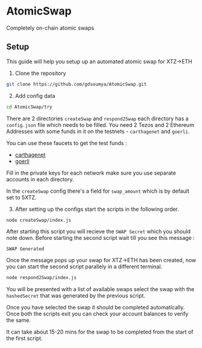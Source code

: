 # AtomicSwap

Completely on-chain atomic swaps

## Setup

This guide will help you setup up an automated atomic swap for XTZ->ETH

1. Clone the repository

```sh
git clone https://github.com/gdsoumya/AtomicSwap.git
```

2. Add config data

```sh
cd AtomicSwap/try
```

There are 2 directories `createSwap` and `respond2Swap` each directory has a `config.json` file which needs to be filled.
You need 2 Tezos and 2 Ethereum Addresses with some funds in it on the testnets - `carthagenet` and `goerli`.

You can use these faucets to get the test funds :

- [carthagenet](https://faucet.tzalpha.net/)
- [goerli](https://goerli-faucet.slock.it/)

Fill in the private keys for each network make sure you use separate accounts in each directory.

In the `createSwap` config there's a field for `swap_amount` which is by default set to 5XTZ.

3. After setting up the configs start the scripts in the following order.

```sh
node createSwap/index.js
```

After starting this script you will recieve the `SWAP Secret` which you should note down.
Before starting the second script wait till you see this message :

```
SWAP Generated
```

Once the message pops up your swap for XTZ->ETH has been created, now you can start the second script parallely in a different terminal.

```sh
node respond2Swap/index.js
```

You will be presented with a list of available swaps select the swap with the `hashedSecret` that was generated by the previous script.

Once you have selected the swap it should be completed automatically. Once both the scripts exit you can check your account balances to verify the same.

It can take about 15-20 mins for the swap to be completed from the start of the first script.
